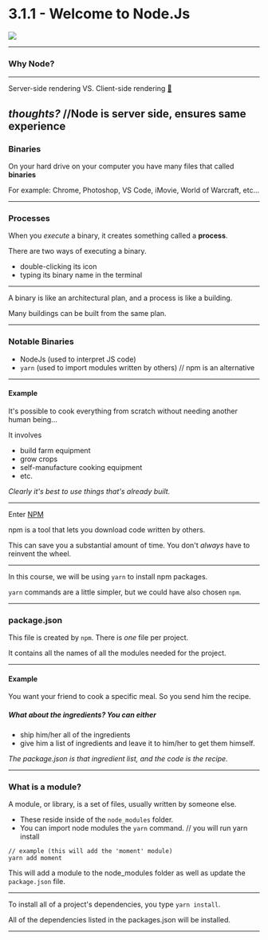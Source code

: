 # 3.1.1 - Welcome to Node.Js

<img src="https://media0.giphy.com/media/l0MYt5jPR6QX5pnqM/giphy.gif" style="min-width: 50%;" />

---

### Why Node?

---

Server-side rendering VS. Client-side rendering [🔗](https://www.codeconquest.com/website/client-side-vs-server-side/)

_thoughts?_
//Node is server side, ensures same experience
---

### Binaries

On your hard drive on your computer you have many files that called **binaries**

For example: Chrome, Photoshop, VS Code, iMovie, World of Warcraft, etc...

---

### Processes

When you _execute_ a binary, it creates something called a **process**.

There are two ways of executing a binary.

- double-clicking its icon
- typing its binary name in the terminal

---

A binary is like an architectural plan, and a process is like a building.

Many buildings can be built from the same plan.

---

### Notable Binaries

- NodeJs (used to interpret JS code)
- `yarn` (used to import modules written by others)
// npm is an alternative

---

#### Example

It's possible to cook everything from scratch without needing another human being...

It involves

- build farm equipment
- grow crops
- self-manufacture cooking equipment
- etc.

_Clearly it's best to use things that's already built._

---

Enter [NPM](https://www.npmjs.com/https://www.npmjs.com/)

npm is a tool that lets you download code written by others.

This can save you a substantial amount of time. You don't _always_ have to reinvent the wheel.

---

In this course, we will be using `yarn` to install npm packages.

`yarn` commands are a little simpler, but we could have also chosen `npm`.

---

### package.json

This file is created by `npm`. There is _one_ file per project.

It contains all the names of all the modules needed for the project.

---

#### Example

You want your friend to cook a specific meal. So you send him the recipe.

##### What about the ingredients? You can either 

- ship him/her all of the ingredients
- give him a list of ingredients and leave it to him/her to get them himself.

_The package.json is that ingredient list, and the code is the recipe._

---

### What is a module?

A module, or library, is a set of files, usually written by someone else.

- These reside inside of the `node_modules` folder.
- You can import node modules the `yarn` command.
// you will run  yarn install

```
// example (this will add the 'moment' module)
yarn add moment
```

This will add a module to the node_modules folder as well as update the `package.json` file.

---

To install all of a project's dependencies, you type `yarn install`.

All of the dependencies listed in the packages.json will be installed.

---